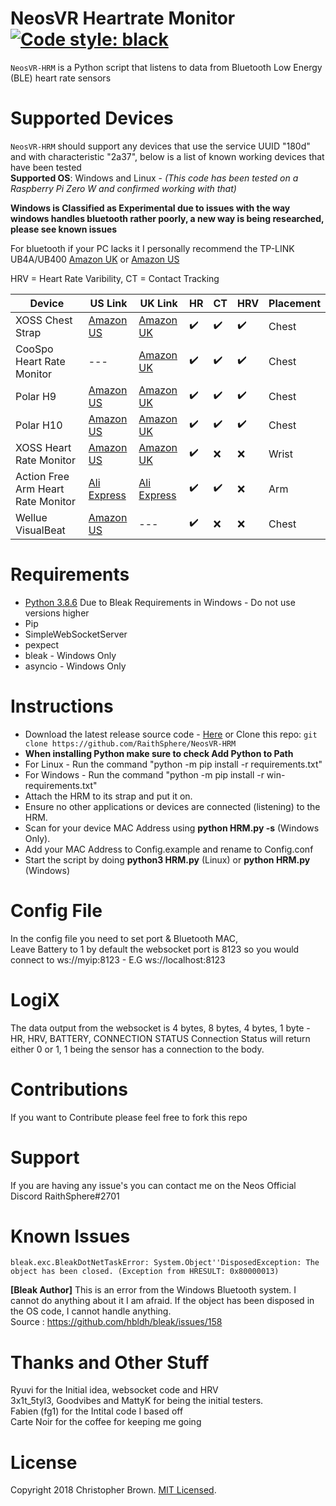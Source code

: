 # NeosVR Heartrate Monitor [![Code style: black](https://img.shields.io/badge/code%20style-black-000000.svg)](https://github.com/psf/black)

`NeosVR-HRM` is a Python script that listens to data from Bluetooth Low Energy (BLE) heart rate sensors 

# Supported Devices
`NeosVR-HRM` should support any devices that use the service UUID "180d" and with characteristic "2a37", below is a list of known working devices that have been tested
<BR><B>Supported OS</B>: Windows and Linux - *(This code has been tested on a Raspberry Pi Zero W and confirmed working with that)*
  
__Windows is Classified as Experimental due to issues with the way windows handles bluetooth rather poorly, a new way is being researched, please see known issues__
  
For bluetooth if your PC lacks it I personally recommend the TP-LINK UB4A/UB400 [Amazon UK](https://www.amazon.co.uk/TP-LINK-UB4A-Bluetooth-Computer-Receiver/dp/B07YLDVM6B/) or [Amazon US](https://www.amazon.com/TP-Link-Bluetooth-Receiver-Controllers-UB400/dp/B07V1SZCY6/)

HRV = Heart Rate Varibility, CT = Contact Tracking

Device | US Link | UK Link | HR | CT | HRV | Placement
--- | --- | --- | --- | --- | --- | ---
XOSS Chest Strap | [Amazon US](https://www.amazon.com/XOSS-Monitor-Bluetooth-Wireless-Accessories/dp/B0822SFPTF/ref=sr_1_2?dchild=1&keywords=xoss+hrm&sr=8-2) | [Amazon UK](https://www.amazon.co.uk/XOSS-Monitor-Bluetooth-Waterproof-Computers/dp/B087LWS3BN/ref=sr_1_7?dchild=1&keywords=Xoss&qid=1604476420&sr=8-7) | ✔️ | ✔️ | ✔️ | Chest
CooSpo Heart Rate Monitor | --- | [Amazon UK](https://www.amazon.co.uk/CooSpo-Monitor-Bluetooth-Training-concept2/dp/B07SFTNXSD/) | ✔️ | ✔️ | ✔️| Chest
Polar H9 | [Amazon US](https://www.amazon.com/POLAR-H9-Heart-Rate-Sensor/dp/B08GHH4ZKL) |  [Amazon UK](https://www.amazon.co.uk/POLAR-Unisexs-Sensor-Bluetooth-Waterproof-Monitor/dp/B08411DQ96) | ✔️ | ✔️ | ✔️ | Chest
Polar H10 | [Amazon US](https://www.amazon.com/Polar-Heart-Rate-Monitor-Women/dp/B07PM54P4N/ref=sr_1_4?dchild=1&keywords=Polar+H9&sr=8-4) | [Amazon UK](https://www.amazon.co.uk/Polar-Monitor-Bluetooth-Waterproof-Sensor/dp/B07PM54P4N) | ✔️ | ✔️ | ✔️ | Chest
XOSS Heart Rate Monitor | [Amazon US](https://www.amazon.com/XOSS-Optical-Bluetooth-Wireless-Accessories/dp/B07H3QN6JC/ref=sr_1_13?dchild=1&keywords=XOSS&qid=1605379692&sr=8-13) | [Amazon UK](https://www.amazon.co.uk/XOSS-Monitor-Bluetooth-Smart-phone-Computer/dp/B07QLQM5VG/ref=sr_1_8?dchild=1&keywords=Xoss&qid=1605379649&sr=8-8) | ✔️ | ❌ | ❌ | Wrist
Action Free Arm Heart Rate Monitor | [Ali Express](https://www.aliexpress.com/item/4000900323749.html) | [Ali Express](https://www.aliexpress.com/item/4000900323749.html) | ✔️ | ✔️ | ❌ | Arm
Wellue VisualBeat | [Amazon US](https://www.amazon.com/Wellue-VisualBeat-Bluetooth-Exercise-Waterproof/dp/B07Y744XM8) | --- | ✔️ | ❌ | ❌ | Chest


# Requirements
* [Python 3.8.6](https://www.python.org/downloads/release/python-386/) Due to Bleak Requirements in Windows - Do not use versions higher
* Pip
* SimpleWebSocketServer
* pexpect
* bleak - Windows Only
* asyncio - Windows Only

# Instructions
* Download the latest release source code - [Here](https://github.com/RaithSphere/NeosVR-HRM/releases) or Clone this repo: `git clone https://github.com/RaithSphere/NeosVR-HRM`
* **When installing Python make sure to check Add Python to Path**
* For Linux - Run the command "python -m pip install -r requirements.txt"
* For Windows - Run the command "python -m pip install -r win-requirements.txt"
* Attach the HRM to its strap and put it on.
* Ensure no other applications or devices are connected (listening) to the HRM.
* Scan for your device MAC Address using **python HRM.py -s** (Windows Only).
* Add your MAC Address to Config.example and rename to Config.conf
* Start the script by doing **python3 HRM.py** (Linux) or **python HRM.py** (Windows)


# Config File
In the config file you need to set port & Bluetooth MAC, 
<BR>Leave Battery to 1 by default the websocket port is 8123 so you would connect to ws://myip:8123 - E.G ws://localhost:8123

# LogiX
The data output from the websocket is 4 bytes, 8 bytes, 4 bytes, 1 byte - HR, HRV, BATTERY, CONNECTION STATUS
Connection Status will return either 0 or 1, 1 being the sensor has a connection to the body.

# Contributions
If you want to Contribute please feel free to fork this repo

# Support
If you are having any issue's you can contact me on the Neos Official Discord RaithSphere#2701

# Known Issues
`bleak.exc.BleakDotNetTaskError: System.Object''DisposedException: The object has been closed. (Exception from HRESULT: 0x80000013)`

__[Bleak Author]__ This is an error from the Windows Bluetooth system. I cannot do anything about it I am afraid. If the object has been disposed in the OS code, I cannot handle anything.<BR> 
Source : https://github.com/hbldh/bleak/issues/158

# Thanks and Other Stuff
Ryuvi for the Initial idea, websocket code and HRV
<BR>3x1t_5tyl3, Goodvibes and MattyK for being the initial testers.
<BR>Fabien (fg1) for the Intital code I based off
<BR>Carte Noir for the coffee for keeping me going

# License
Copyright 2018 Christopher Brown.
[MIT Licensed](https://chbrown.github.io/licenses/MIT/#2018).
